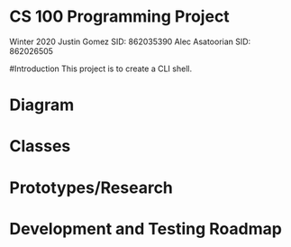 # CS 100 Programming Project
Winter 2020
Justin Gomez 		SID: 862035390
Alec Asatoorian 	SID: 862026505

#Introduction
This project is to create a CLI shell.

# Diagram

# Classes

# Prototypes/Research

# Development and Testing Roadmap
